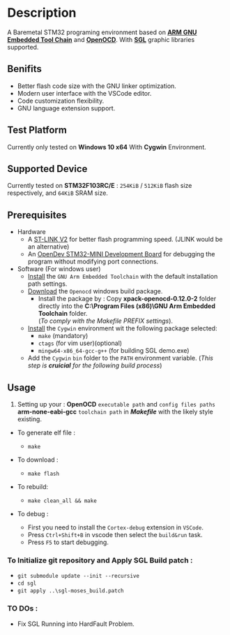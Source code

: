 # Description 
A Baremetal STM32 programing environment based on [**ARM GNU Embedded Tool Chain**](https://developer.arm.com/tools-and-software/open-source-software/developer-tools/gnu-toolchain/gnu-rm/downloads) and [**OpenOCD**](https://openocd.org/pages/getting-openocd.html). With [**SGL**](https://gitee.com/li-shan-asked/sgl) graphic libraries supported.

## Benifits
- Better flash code size with the GNU linker optimization.
- Modern user interface with the VSCode editor.
- Code customization flexibility.
- GNU language extension support.

## Test Platform 
Currently only tested on **Windows 10 x64** With **Cygwin** Environment.

## Supported Device
Currently tested on **STM32F103RC/E** : `254KiB` / `512KiB` flash size respectively, and `64KiB` SRAM size. 

## Prerequisites
- Hardware
  - A [ST-LINK V2](https://www.st.com/en/development-tools/st-link-v2.html) for better flash programming speed. (JLINK would be an alternative)
  - An [OpenDev STM32-MINI Development Board](https://detail.tmall.com/item.htm?id=609532998166) for debugging the program without modifying port connections.
- Software (For windows user)
  - [Install](https://developer.arm.com/-/media/Files/downloads/gnu-rm/10.3-2021.10/gcc-arm-none-eabi-10.3-2021.10-win32.exe?rev=29bb46cfa0434fbda93abb33c1d480e6&hash=B2C5AAE07841929A0D0BF460896D6E52) the `GNU Arm Embedded Toolchain` with the default installation path settings.
  - [Download](https://github.com/xpack-dev-tools/openocd-xpack/releases/download/v0.12.0-2/xpack-openocd-0.12.0-2-win32-x64.zip) the `Openocd` windows build package.
    - Install the package by : Copy **xpack-openocd-0.12.0-2** folder directly into the **C:\Program Files (x86)\GNU Arm Embedded Toolchain** folder. <br>
    (*To comply with the Makefile PREFIX settings*).
  - [Install](https://www.cygwin.com/setup-x86_64.exe) the `Cygwin` environment wit the following package selected: 
    - `make`  (mandatory)
    - `ctags` (for vim user)(optional)
    - `mingw64-x86_64-gcc-g++` (for building SGL demo.exe)
  - Add the `Cygwin` `bin` folder to the `PATH` environment variable. (*This step is **cruicial** for the following build process*)
 


## Usage 

1. Setting up your :
  **OpenOCD** `executable path` and `config files paths` 
  **arm-none-eabi-gcc** `toolchain path`
  in ***Makefile*** with the likely style existing.

- To generate elf file :
  - `make` <br>
- To download :
  - `make flash` <br>
- To rebuild:
  - `make clean_all && make` <br>

- To debug :
  - First you need to install the `Cortex-debug` extension in `VSCode`. <br>
  - Press `Ctrl+Shift+B` in vscode then select the `build&run` task.
  - Press `F5` to start debugging.


### To Initialize git repository and Apply SGL Build patch :
  - `git submodule update --init --recursive`
  - `cd sgl`
  - `git apply ..\sgl-moses_build.patch`

### TO DOs :
  - Fix SGL Running into HardFault Problem.